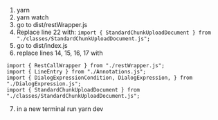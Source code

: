 1. yarn 
2. yarn watch 
3. go to dist/restWrapper.js 
4. Replace line 22 with:
   ```import { StandardChunkUploadDocument } from "./classes/StandardChunkUploadDocument.js";```
6. go to dist/index.js
7. replace lines 14, 15, 16, 17 with 
```
import { RestCallWrapper } from "./restWrapper.js";
import { LineEntry } from "./Annotations.js";
import { DialogExpressionCondition, DialogExpression, } from "./DialogExpression.js";
import { StandardChunkUploadDocument } from "./classes/StandardChunkUploadDocument.js";
```

7. in a new terminal run yarn dev 
